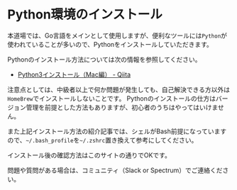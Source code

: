 # Python環境のインストール

本道場では、Go言語をメインとして使用しますが、便利なツールには`Python`が使われていることが多いので、Pythonをインストールしていただきます。

Pythonのインストール方法については次の情報を参照してください。

- [Python3インストール（Mac編） - Qiita](https://qiita.com/ms-rock/items/72b8f1abc661c539bb09#21-pkg%E3%83%95%E3%82%A1%E3%82%A4%E3%83%AB%E3%81%8B%E3%82%89%E3%81%AE%E3%82%A4%E3%83%B3%E3%82%B9%E3%83%88%E3%83%BC%E3%83%AB%E6%96%B9%E6%B3%95)

注意点としては、中級者以上で何か問題が発生しても、自己解決できる方以外は`HomeBrew`でインストールしないことです。
Pythonのインストールの仕方はバージョン管理を前提とした方法もありますが、初心者のうちはやってはいけません。

また上記インストール方法の紹介記事では、シェルがBash前提になっていますので、`~/.bash_profile`を`~/.zshrc`置き換えて参考にしてください。

インストール後の確認方法はこのサイトの通りでOKです。

問題や質問がある場合は、コミュニティ（Slack or Spectrum）でご連絡ください。
